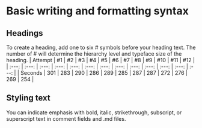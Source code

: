 # Basic writing and formatting syntax
## Headings
To create a heading, add one to six # symbols before your heading text. The number of # will determine the hierarchy level and typeface size of the heading.
| Attempt | #1 | #2 | #3 | #4 | #5 | #6 | #7 | #8 | #9 | #10 | #11 | #12 |
| :---: | :---: | :---: | :---: | :---: | :---: | :---: | :---: | :---: | :---: | :---: | :---: | :---: |
| Seconds | 301 | 283 | 290 | 286 | 289 | 285 | 287 | 287 | 272 | 276 | 269 | 254 |

## Styling text
You can indicate emphasis with bold, italic, strikethrough, subscript, or superscript text in comment fields and .md files.
